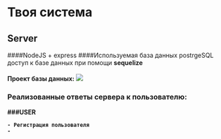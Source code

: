 # Твоя система
## Server
####NodeJS + express
####Используемая база данных postrgeSQL
доступ к базе данных при помощи <strong>sequelize<br>
<br>
<strong>Проект базы данных:
![](../../../Desktop/2022-07-04_17-16-41.png)
### Реализованные ответы сервера к пользователю:

###USER

    - Регистрация пользователя 
    - 
    
